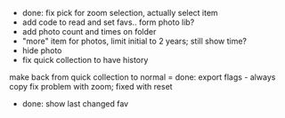 - done: fix pick for zoom selection, actually select item
- add code to read and set favs.. form photo lib?
- add photo count and times on folder
- "more" item for photos, limit initial to 2 years; still show time?
- hide photo 
- fix quick collection to have history



make back from quick collection to normal
= done: export flags - always copy
fix problem with zoom; fixed with reset
- done: show last changed fav